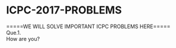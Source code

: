 # ICPC-2017-PROBLEMS<br>
=====WE WILL SOLVE IMPORTANT ICPC PROBLEMS HERE=====<br>
Que.1.<br>
How are you?
